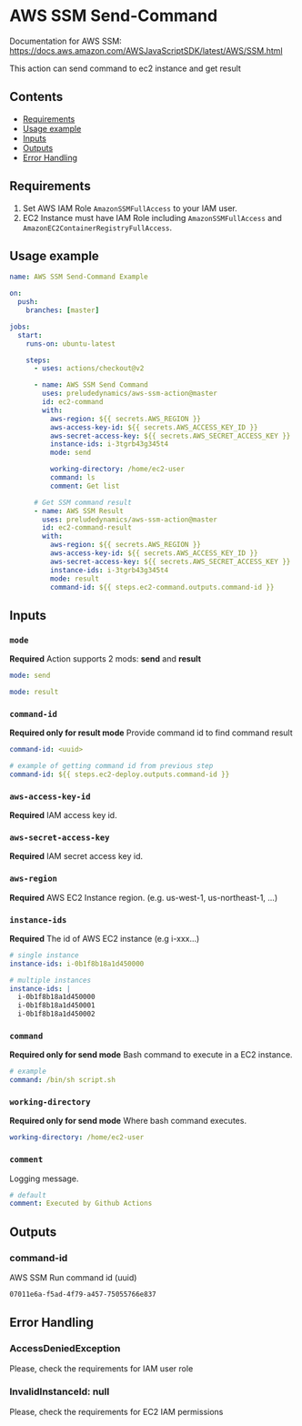 # AWS SSM Send-Command

Documentation for AWS SSM: \
https://docs.aws.amazon.com/AWSJavaScriptSDK/latest/AWS/SSM.html

This action can send command to ec2 instance and get result

## Contents

- [Requirements](#Requirements)
- [Usage example](#Usage-example)
- [Inputs](#Inputs)
- [Outputs](#Outputs)
- [Error Handling](#Error-Handling)

## Requirements

1. Set AWS IAM Role `AmazonSSMFullAccess` to your IAM user.
2. EC2 Instance must have IAM Role including `AmazonSSMFullAccess` and `AmazonEC2ContainerRegistryFullAccess`.

## Usage example

```yml
name: AWS SSM Send-Command Example

on:
  push:
    branches: [master]

jobs:
  start:
    runs-on: ubuntu-latest

    steps:
      - uses: actions/checkout@v2

      - name: AWS SSM Send Command
        uses: preludedynamics/aws-ssm-action@master
        id: ec2-command
        with:
          aws-region: ${{ secrets.AWS_REGION }}
          aws-access-key-id: ${{ secrets.AWS_ACCESS_KEY_ID }}
          aws-secret-access-key: ${{ secrets.AWS_SECRET_ACCESS_KEY }}
          instance-ids: i-3tgrb43g345t4
          mode: send

          working-directory: /home/ec2-user
          command: ls
          comment: Get list

      # Get SSM command result
      - name: AWS SSM Result
        uses: preludedynamics/aws-ssm-action@master
        id: ec2-command-result
        with:
          aws-region: ${{ secrets.AWS_REGION }}
          aws-access-key-id: ${{ secrets.AWS_ACCESS_KEY_ID }}
          aws-secret-access-key: ${{ secrets.AWS_SECRET_ACCESS_KEY }}
          instance-ids: i-3tgrb43g345t4
          mode: result
          command-id: ${{ steps.ec2-command.outputs.command-id }}
```

## Inputs

### `mode`

**Required** Action supports 2 mods: **send** and **result**

```yml
mode: send

mode: result
```

### `command-id`

**Required only for result mode** Provide command id to find command result

```yml
command-id: <uuid>

# example of getting command id from previous step
command-id: ${{ steps.ec2-deploy.outputs.command-id }}
```

### `aws-access-key-id`

**Required** IAM access key id.

### `aws-secret-access-key`

**Required** IAM secret access key id.

### `aws-region`

**Required** AWS EC2 Instance region. (e.g. us-west-1, us-northeast-1, ...)

### `instance-ids`

**Required** The id of AWS EC2 instance (e.g i-xxx...)

```yml
# single instance
instance-ids: i-0b1f8b18a1d450000

# multiple instances
instance-ids: |
  i-0b1f8b18a1d450000
  i-0b1f8b18a1d450001
  i-0b1f8b18a1d450002
```

### `command`

**Required only for send mode** Bash command to execute in a EC2 instance.

```yml
# example
command: /bin/sh script.sh
```

### `working-directory`

**Required only for send mode** Where bash command executes.

```yml
working-directory: /home/ec2-user
```

### `comment`

Logging message.

```yml
# default
comment: Executed by Github Actions
```

## Outputs

### command-id

AWS SSM Run command id (uuid)

```bash
07011e6a-f5ad-4f79-a457-75055766e837
```

## Error Handling

### AccessDeniedException

Please, check the requirements for IAM user role

### InvalidInstanceId: null

Please, check the requirements for EC2 IAM permissions
